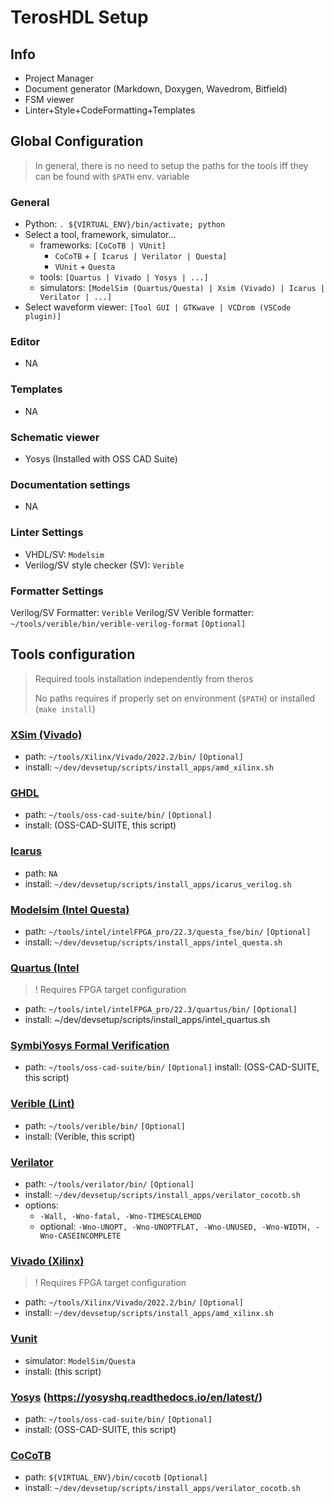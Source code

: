 # TerosHDL Setup

## Info

- Project Manager
- Document generator (Markdown, Doxygen, Wavedrom, Bitfield)
- FSM viewer
- Linter+Style+CodeFormatting+Templates

## Global Configuration

> In general, there is no need to setup the paths for the tools iff they can be found with `$PATH` env. variable

### General

- Python: `. ${VIRTUAL_ENV}/bin/activate; python`
- Select a tool, framework, simulator...
  - frameworks: `[CoCoTB | VUnit]`
    - `CoCoTB` + `[ Icarus | Verilator | Questa]`
    - `VUnit` + `Questa`
  - tools: `[Quartus | Vivado | Yosys | ...]`
  - simulators: `[ModelSim (Quartus/Questa) | Xsim (Vivado) | Icarus | Verilator | ...]`
- Select waveform viewer: `[Tool GUI | GTKwave | VCDrom (VSCode plugin)]`

### Editor

- NA

### Templates

- NA

### Schematic viewer

- Yosys (Installed with OSS CAD Suite)

### Documentation settings

- NA

### Linter Settings

- VHDL/SV: `Modelsim`
- Verilog/SV style checker (SV): `Verible`

### Formatter Settings

  Verilog/SV Formatter: `Verible`
  Verilog/SV Verible formatter: `~/tools/verible/bin/verible-verilog-format` `[Optional]`

## Tools configuration

> Required tools installation independently from theros
>
> No paths requires if properly set on environment (`$PATH`) or installed (`make install`)

### [XSim (Vivado)](https://www.xilinx.com/products/design-tools/vivado.html)

- path: `~/tools/Xilinx/Vivado/2022.2/bin/` `[Optional]`
- install: `~/dev/devsetup/scripts/install_apps/amd_xilinx.sh`

### [GHDL](https://ghdl.github.io/ghdl/)

- path: `~/tools/oss-cad-suite/bin/` `[Optional]`
- install: (OSS-CAD-SUITE, this script)

### [Icarus](http://iverilog.icarus.com/)

- path: `NA`
- install: `~/dev/devsetup/scripts/install_apps/icarus_verilog.sh`

### [Modelsim (Intel Questa)](https://www.intel.com/content/www/us/en/software/programmable/quartus-prime/questa-edition.html)

- path: `~/tools/intel/intelFPGA_pro/22.3/questa_fse/bin/` `[Optional]`
- install: `~/dev/devsetup/scripts/install_apps/intel_questa.sh`

### [Quartus (Intel](https://www.intel.ca/content/www/ca/en/products/details/fpga/development-tools/quartus-prime.html)

> ! Requires FPGA target configuration

- path: `~/tools/intel/intelFPGA_pro/22.3/quartus/bin/` `[Optional]`
- install: ~/dev/devsetup/scripts/install_apps/intel_quartus.sh

### [SymbiYosys Formal Verification](https://symbiyosys.readthedocs.io/en/latest/)

- path: `~/tools/oss-cad-suite/bin/` `[Optional]`
  install: (OSS-CAD-SUITE, this script)

### [Verible (Lint)](https://chipsalliance.github.io/verible/lint.html)

- path: `~/tools/verible/bin/` `[Optional]`
- install: (Verible, this script)

### [Verilator](https://www.veripool.org/verilator/)

- path: `~/tools/verilator/bin/` `[Optional]`
- install: `~/dev/devsetup/scripts/install_apps/verilator_cocotb.sh`
- options:
  - `-Wall, -Wno-fatal, -Wno-TIMESCALEMOD`
  - optional: `-Wno-UNOPT, -Wno-UNOPTFLAT, -Wno-UNUSED, -Wno-WIDTH, -Wno-CASEINCOMPLETE`

### [Vivado (Xilinx)](https://www.xilinx.com/products/design-tools/vivado.html)

> ! Requires FPGA target configuration

- path: `~/tools/Xilinx/Vivado/2022.2/bin/` `[Optional]`
- install: `~/dev/devsetup/scripts/install_apps/amd_xilinx.sh`

### [Vunit](https://vunit.github.io/)

- simulator: `ModelSim/Questa`
- install: (this script)

### [Yosys](https://yosyshq.net/yosys/) (https://yosyshq.readthedocs.io/en/latest/)

- path: `~/tools/oss-cad-suite/bin/` `[Optional]`
- install: (OSS-CAD-SUITE, this script)

### [CoCoTB](https://docs.cocotb.org/en/stable/)

- path: `${VIRTUAL_ENV}/bin/cocotb` `[Optional]`
- install: `~/dev/devsetup/scripts/install_apps/verilator_cocotb.sh`
